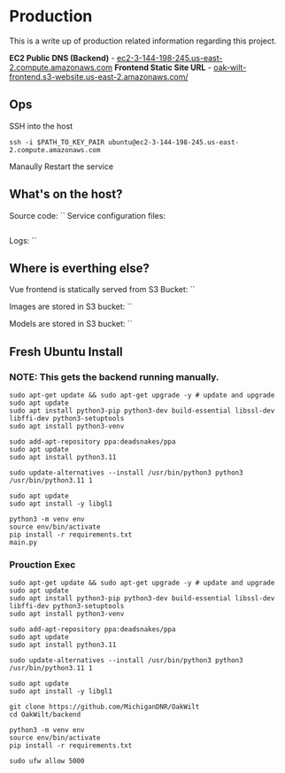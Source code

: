 # Production

This is a write up of production related information regarding this project.

**EC2 Public DNS (Backend)** - [ec2-3-144-198-245.us-east-2.compute.amazonaws.com](ec2-3-144-198-245.us-east-2.compute.amazonaws.com)
**Frontend Static Site URL** - [oak-wilt-frontend.s3-website.us-east-2.amazonaws.com/](oak-wilt-frontend.s3-website.us-east-2.amazonaws.com/)

## Ops

SSH into the host
```
ssh -i $PATH_TO_KEY_PAIR ubuntu@ec2-3-144-198-245.us-east-2.compute.amazonaws.com
```
Manaully Restart the service

## What's on the host?

Source code: ``
Service configuration files:
```

```
Logs: ``

## Where is everthing else?

Vue frontend is statically served from S3 Bucket: ``

Images are stored in S3 bucket: ``

Models are stored in S3 bucket: ``


## Fresh Ubuntu Install
### NOTE: This gets the backend running manually.
```console
sudo apt-get update && sudo apt-get upgrade -y # update and upgrade
sudo apt update
sudo apt install python3-pip python3-dev build-essential libssl-dev libffi-dev python3-setuptools
sudo apt install python3-venv

sudo add-apt-repository ppa:deadsnakes/ppa
sudo apt update
sudo apt install python3.11

sudo update-alternatives --install /usr/bin/python3 python3 /usr/bin/python3.11 1

sudo apt update
sudo apt install -y libgl1

python3 -m venv env
source env/bin/activate
pip install -r requirements.txt
main.py

```

### Prouction Exec
```console
sudo apt-get update && sudo apt-get upgrade -y # update and upgrade
sudo apt update
sudo apt install python3-pip python3-dev build-essential libssl-dev libffi-dev python3-setuptools
sudo apt install python3-venv

sudo add-apt-repository ppa:deadsnakes/ppa
sudo apt update
sudo apt install python3.11

sudo update-alternatives --install /usr/bin/python3 python3 /usr/bin/python3.11 1

sudo apt update
sudo apt install -y libgl1

git clone https://github.com/MichiganDNR/OakWilt
cd OakWilt/backend

python3 -m venv env
source env/bin/activate
pip install -r requirements.txt

sudo ufw allow 5000
```
